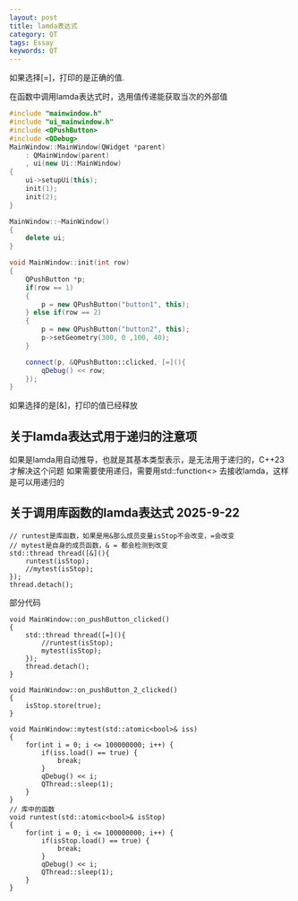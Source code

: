```yaml
---
layout: post
title: lamda表达式
category: QT
tags: Essay
keywords: QT
---
```


如果选择\[=]，打印的是正确的值.

在函数中调用lamda表达式时，选用值传递能获取当次的外部值

```cpp
#include "mainwindow.h"
#include "ui_mainwindow.h"
#include <QPushButton>
#include <QDebug>
MainWindow::MainWindow(QWidget *parent)
    : QMainWindow(parent)
    , ui(new Ui::MainWindow)
{
    ui->setupUi(this);
    init(1);
    init(2);
}

MainWindow::~MainWindow()
{
    delete ui;
}

void MainWindow::init(int row)
{
    QPushButton *p;
    if(row == 1)
    {
        p = new QPushButton("button1", this);
    } else if(row == 2)
    {
        p = new QPushButton("button2", this);
        p->setGeometry(300, 0 ,100, 40);
    }

    connect(p, &QPushButton::clicked, [=](){
        qDebug() << row;
    });
}
```

如果选择的是\[&]，打印的值已经释放

## 关于lamda表达式用于递归的注意项
如果是lamda用自动推导，也就是其基本类型表示，是无法用于递归的，C++23才解决这个问题
如果需要使用递归，需要用std::function<> 去接收lamda，这样是可以用递归的

## 关于调用库函数的lamda表达式 2025-9-22
```
// runtest是库函数，如果是用&那么成员变量isStop不会改变，=会改变
// mytest是自身的成员函数，& = 都会检测到改变
std::thread thread([&](){
    runtest(isStop);
    //mytest(isStop);
});
thread.detach();
```
部分代码
```
void MainWindow::on_pushButton_clicked()
{
    std::thread thread([=](){
        //runtest(isStop);
        mytest(isStop);
    });
    thread.detach();
}

void MainWindow::on_pushButton_2_clicked()
{
    isStop.store(true);
}

void MainWindow::mytest(std::atomic<bool>& iss)
{
    for(int i = 0; i <= 100000000; i++) {
        if(iss.load() == true) {
            break;
        }
        qDebug() << i;
        QThread::sleep(1);
    }
}
// 库中的函数
void runtest(std::atomic<bool>& isStop)
{
    for(int i = 0; i <= 100000000; i++) {
        if(isStop.load() == true) {
            break;
        }
        qDebug() << i;
        QThread::sleep(1);
    }
}
```
